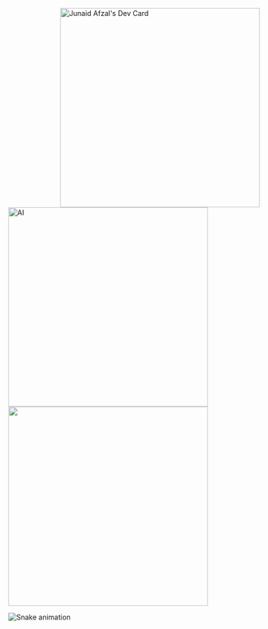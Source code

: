<a href="https://app.daily.dev/ImJunaidAfzal"><img align="right" src="https://api.daily.dev/devcards/d639079782a949158f0f1784f39bf870.png?r=9wo" width="400" alt="Junaid Afzal's Dev Card"/></a> 







<img align="left" src="https://github.com/imJunaidAfzal/imJunaidAfzal/blob/main/Ai_.gif" width="400" alt="AI"/> 


<img src="https://github-readme-stats.vercel.app/api?username=imjunaidafzal&show_icons=true&theme=dark" width="400">

![Snake animation](https://github.com/imJunaidAfzal/imJunaidAfzal/blob/output/github-contribution-grid-snake.svg)
